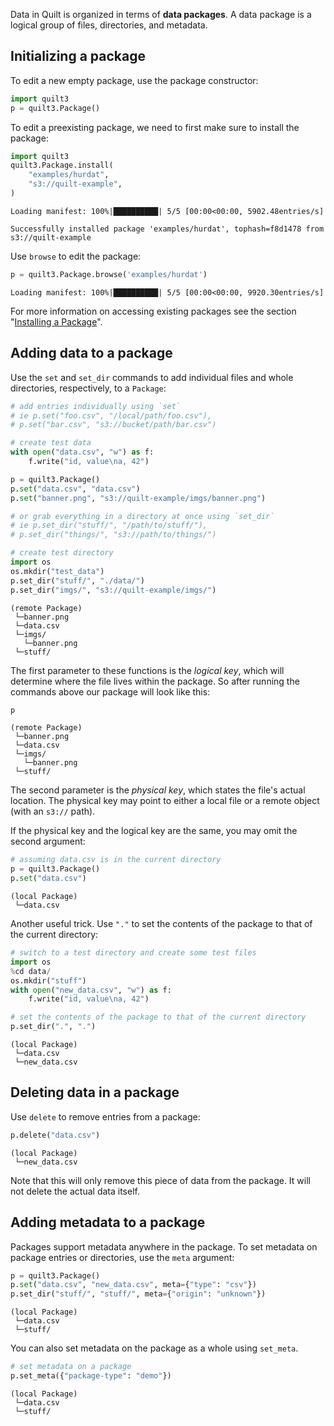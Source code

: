 Data in Quilt is organized in terms of **data packages**. A data package is a logical group of files, directories, and metadata.

## Initializing a package

To edit a new empty package, use the package constructor:


```python
import quilt3
p = quilt3.Package()
```

To edit a preexisting package, we need to first make sure to install the package:


```python
import quilt3
quilt3.Package.install(
    "examples/hurdat",
    "s3://quilt-example",
)
```

    Loading manifest: 100%|██████████| 5/5 [00:00<00:00, 5902.48entries/s]

    Successfully installed package 'examples/hurdat', tophash=f8d1478 from s3://quilt-example





Use `browse` to edit the package:

<!--pytest-codeblocks:cont-->
```python
p = quilt3.Package.browse('examples/hurdat')
```

    Loading manifest: 100%|██████████| 5/5 [00:00<00:00, 9920.30entries/s]


For more information on accessing existing packages see the section "[Installing a Package](installing-a-package.md)".

## Adding data to a package

Use the `set` and `set_dir` commands to add individual files and whole directories, respectively, to a `Package`:


<!--pytest-codeblocks:cont-->

```python
# add entries individually using `set`
# ie p.set("foo.csv", "/local/path/foo.csv"),
# p.set("bar.csv", "s3://bucket/path/bar.csv")

# create test data
with open("data.csv", "w") as f:
    f.write("id, value\na, 42")

p = quilt3.Package()
p.set("data.csv", "data.csv")
p.set("banner.png", "s3://quilt-example/imgs/banner.png")

# or grab everything in a directory at once using `set_dir`
# ie p.set_dir("stuff/", "/path/to/stuff/"),
# p.set_dir("things/", "s3://path/to/things/")

# create test directory
import os
os.mkdir("test_data")
p.set_dir("stuff/", "./data/")
p.set_dir("imgs/", "s3://quilt-example/imgs/")
```




    (remote Package)
     └─banner.png
     └─data.csv
     └─imgs/
       └─banner.png
     └─stuff/



The first parameter to these functions is the *logical key*, which will determine where the file lives within the package. So after running the commands above our package will look like this:

<!--pytest-codeblocks:cont-->

```python
p
```




    (remote Package)
     └─banner.png
     └─data.csv
     └─imgs/
       └─banner.png
     └─stuff/



The second parameter is the *physical key*, which states the file's actual location. The physical key may point to either a local file or a remote object (with an `s3://` path).

If the physical key and the logical key are the same, you may omit the second argument:

<!--pytest-codeblocks:cont-->

```python
# assuming data.csv is in the current directory
p = quilt3.Package()
p.set("data.csv")
```




    (local Package)
     └─data.csv



Another useful trick. Use `"."` to set the contents of the package to that of the current directory:

<!--pytest.mark.xfail-->
```python
# switch to a test directory and create some test files
import os
%cd data/
os.mkdir("stuff")
with open("new_data.csv", "w") as f:
    f.write("id, value\na, 42")

# set the contents of the package to that of the current directory
p.set_dir(".", ".")
```




    (local Package)
     └─data.csv
     └─new_data.csv



## Deleting data in a package

Use `delete` to remove entries from a package:

<!--pytest-codeblocks:cont-->
```python
p.delete("data.csv")
```




    (local Package)
     └─new_data.csv



Note that this will only remove this piece of data from the package. It will not delete the actual data itself.

## Adding metadata to a package

Packages support metadata anywhere in the package. To set metadata on package entries or directories, use the `meta` argument:


<!--pytest-codeblocks:cont-->
```python
p = quilt3.Package()
p.set("data.csv", "new_data.csv", meta={"type": "csv"})
p.set_dir("stuff/", "stuff/", meta={"origin": "unknown"})
```




    (local Package)
     └─data.csv
     └─stuff/



You can also set metadata on the package as a whole using `set_meta`.


<!--pytest-codeblocks:cont-->
```python
# set metadata on a package
p.set_meta({"package-type": "demo"})
```




    (local Package)
     └─data.csv
     └─stuff/
